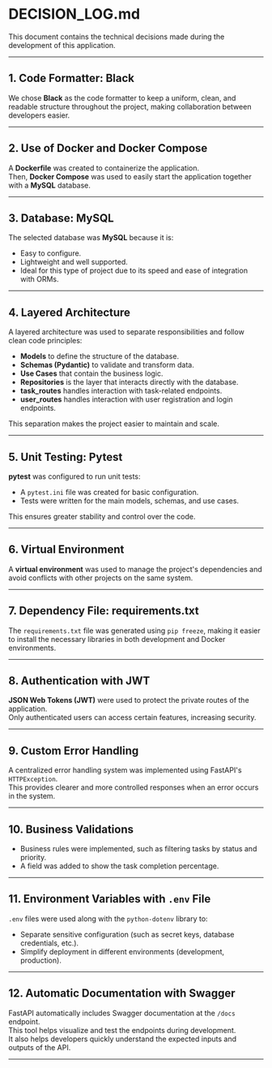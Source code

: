 # DECISION_LOG.md

This document contains the technical decisions made during the development of this application.

---

## 1. Code Formatter: **Black**

We chose **Black** as the code formatter to keep a uniform, clean, and readable structure throughout the project, making collaboration between developers easier.

---

## 2. Use of Docker and Docker Compose

A **Dockerfile** was created to containerize the application.  
Then, **Docker Compose** was used to easily start the application together with a **MySQL** database.

---

## 3. Database: **MySQL**

The selected database was **MySQL** because it is:
- Easy to configure.
- Lightweight and well supported.
- Ideal for this type of project due to its speed and ease of integration with ORMs.

---

## 4. Layered Architecture

A layered architecture was used to separate responsibilities and follow clean code principles:
- **Models** to define the structure of the database.
- **Schemas (Pydantic)** to validate and transform data.
- **Use Cases** that contain the business logic.
- **Repositories** is the layer that interacts directly with the database.
- **task_routes** handles interaction with task-related endpoints.
- **user_routes** handles interaction with user registration and login endpoints.

This separation makes the project easier to maintain and scale.

---

## 5. Unit Testing: **Pytest**

**pytest** was configured to run unit tests:
- A `pytest.ini` file was created for basic configuration.
- Tests were written for the main models, schemas, and use cases.

This ensures greater stability and control over the code.

---

## 6. Virtual Environment

A **virtual environment** was used to manage the project's dependencies and avoid conflicts with other projects on the same system.

---

## 7. Dependency File: **requirements.txt**

The `requirements.txt` file was generated using `pip freeze`, making it easier to install the necessary libraries in both development and Docker environments.

---

## 8. Authentication with **JWT**

**JSON Web Tokens (JWT)** were used to protect the private routes of the application.  
Only authenticated users can access certain features, increasing security.

---

## 9. Custom Error Handling

A centralized error handling system was implemented using FastAPI's `HTTPException`.  
This provides clearer and more controlled responses when an error occurs in the system.

---

## 10. Business Validations

- Business rules were implemented, such as filtering tasks by status and priority.
- A field was added to show the task completion percentage.

---

## 11. Environment Variables with `.env` File

`.env` files were used along with the `python-dotenv` library to:
- Separate sensitive configuration (such as secret keys, database credentials, etc.).
- Simplify deployment in different environments (development, production).

---

## 12. Automatic Documentation with **Swagger**

FastAPI automatically includes Swagger documentation at the `/docs` endpoint.  
This tool helps visualize and test the endpoints during development.  
It also helps developers quickly understand the expected inputs and outputs of the API.

---